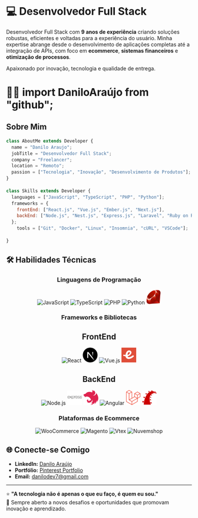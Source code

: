 # 💻 Desenvolvedor Full Stack

Desenvolvedor Full Stack com **9 anos de experiência** criando soluções robustas, eficientes e voltadas para a experiência do usuário. Minha expertise abrange desde o desenvolvimento de aplicações completas até a integração de APIs, com foco em **ecommerce**, **sistemas financeiros** e **otimização de processos**. 

Apaixonado por inovação, tecnologia e qualidade de entrega.

# 👨‍💻 import DaniloAraújo from "github";

## Sobre Mim
```javascript
class AboutMe extends Developer {
  name = "Danilo Araujo";
  jobTitle = "Desenvolvedor Full Stack";
  company = "Freelancer";
  location = "Remoto";
  passion = ["Tecnologia", "Inovação", "Desenvolvimento de Produtos"];
}

class Skills extends Developer {
  languages = ["JavaScript", "TypeScript", "PHP", "Python"];
  frameworks = {
    frontEnd: ["React.js", "Vue.js", "Ember.js", "Next.js"],
    backEnd: ["Node.js", "Nest.js", "Express.js", "Laravel", "Ruby on Rails"]
  };
    tools = ["Git", "Docker", "Linux", "Insomnia", "cURL", "VSCode"];

}
```


## 🛠️ Habilidades Técnicas

<div align="center">

### Linguagens de Programação
<p>
  <img src="https://cdn.jsdelivr.net/gh/devicons/devicon/icons/javascript/javascript-original.svg" height="40" alt="JavaScript"/>
  
  <img src="https://cdn.jsdelivr.net/gh/devicons/devicon/icons/typescript/typescript-original.svg" height="40" alt="TypeScript"/>

  <img src="https://cdn.jsdelivr.net/gh/devicons/devicon/icons/php/php-original.svg" height="40" alt="PHP"/>
  
  <img src="https://cdn.jsdelivr.net/gh/devicons/devicon/icons/python/python-original.svg" height="40" alt="Python"/>

   <img src="https://github.com/devicons/devicon/blob/v2.16.0/icons/ruby/ruby-original.svg" height="40" alt="Ruby"/>
</p>

### Frameworks e Bibliotecas

## FrontEnd
<p>
  <img src="https://cdn.jsdelivr.net/gh/devicons/devicon/icons/react/react-original.svg" height="40" alt="React"/>

   <img src="https://github.com/devicons/devicon/blob/v2.16.0/icons/nextjs/nextjs-original.svg" height="40" alt="Next.js"/>
  
  <img src="https://cdn.jsdelivr.net/gh/devicons/devicon/icons/vuejs/vuejs-original.svg" height="40" alt="Vue.js"/>

  <img src="https://github.com/devicons/devicon/blob/v2.16.0/icons/ember/ember-plain.svg" height="40" alt="Ember.js"/>
</p>

## BackEnd
<p>
  <img src="https://cdn.jsdelivr.net/gh/devicons/devicon/icons/nodejs/nodejs-original.svg" height="40" alt="Node.js"/>

  <img src="https://github.com/devicons/devicon/blob/v2.16.0/icons/express/express-original-wordmark.svg" height="40" alt="Express.js"/>

  <img src="https://github.com/devicons/devicon/blob/v2.16.0/icons/nestjs/nestjs-original.svg" height="40" alt="Nest.js"/>

  <img src="https://cdn.jsdelivr.net/gh/devicons/devicon/icons/angularjs/angularjs-original.svg" height="40" alt="Angular"/>

  <img src="https://github.com/devicons/devicon/blob/v2.16.0/icons/laravel/laravel-original.svg" height="40" alt="Laravel"/>

  <img src="https://github.com/devicons/devicon/blob/v2.16.0/icons/rails/rails-plain.svg" height="40" alt="Ruby on Rails"/>
</p>

### Plataformas de Ecommerce
<p>
  <img src="https://cdn.jsdelivr.net/gh/devicons/devicon/icons/woocommerce/woocommerce-original.svg" height="40" alt="WooCommerce"/>
  
  <img src="https://cdn.jsdelivr.net/gh/devicons/devicon/icons/magento/magento-original.svg" height="40" alt="Magento"/>

  <img src="https://companieslogo.com/img/orig/VTEX-64045aa2.png?t=1720244494" height="40" alt="Vtex"/>

  <img src="https://www.omnicdp.com/wp-content/uploads/2021/09/Nuvemshop-1.png" height="40" alt="Nuvemshop"/>
</p>

</div>

## 🌐 Conecte-se Comigo

- **LinkedIn:** [Danilo Araújo](https://www.linkedin.com/in/daniloraujo/)  
- **Portfólio:** [Pinterest Portfolio](https://br.pinterest.com/danilodevops/portfolio/)  
- **Email:** danilodev7@gmail.com

---

⭐ **"A tecnologia não é apenas o que eu faço, é quem eu sou."**  
🚀 Sempre aberto a novos desafios e oportunidades que promovam inovação e aprendizado.
